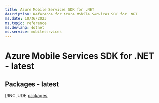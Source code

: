 ```yaml
---
title: Azure Mobile Services SDK for .NET
description: Reference for Azure Mobile Services SDK for .NET
ms.date: 10/26/2023
ms.topic: reference
ms.devlang: dotnet
ms.service: mobileservices
---
```

# Azure Mobile Services SDK for .NET - latest
## Packages - latest
[!INCLUDE [packages](mobile-services-index.md)]